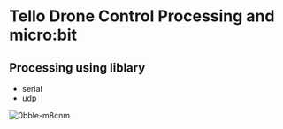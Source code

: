 # Tello Drone Control Processing and micro:bit

## Processing using liblary 
- serial
- udp

![0bble-m8cnm](https://user-images.githubusercontent.com/29980030/131143768-073f5ef2-4388-4ab4-8b28-5dc2833e389b.gif)

